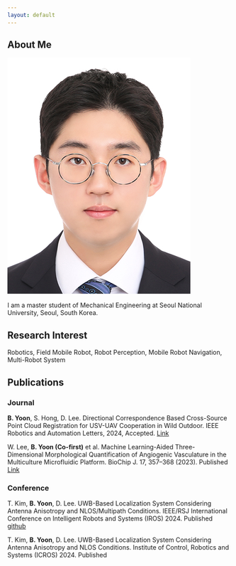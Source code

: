 ```yaml
---
layout: default
---
```


## About Me

<img class="profile-picture" src="profile.jpg">

I am a master student of Mechanical Engineering at Seoul National University, Seoul, South Korea.

## Research Interest

Robotics, Field Mobile Robot, Robot Perception, Mobile Robot Navigation, Multi-Robot System

## Publications
### Journal
**B. Yoon**, S. Hong, D. Lee. Directional Correspondence Based Cross-Source Point Cloud Registration for
USV-UAV Cooperation in Wild Outdoor. IEEE Robotics and Automation Letters, 2024, Accepted. [Link](https://ieeexplore.ieee.org/document/10816390)

W. Lee, **B. Yoon (Co-first)** et al. Machine Learning-Aided Three-Dimensional Morphological Quantification of Angiogenic Vasculature in the Multiculture Microfluidic Platform. BioChip J. 17, 357–368 (2023). Published [Link](https://link.springer.com/article/10.1007/s13206-023-00114-2)

### Conference
T. Kim, **B. Yoon**, D. Lee. UWB-Based Localization System Considering Antenna Anisotropy and NLOS/Multipath
Conditions. IEEE/RSJ International Conference on Intelligent Robots and Systems (IROS) 2024. Published
[github](https://github.com/INRoL/inrol_uwb_localization)

T. Kim, **B. Yoon**, D. Lee. UWB-Based Localization System Considering Antenna Anisotropy and NLOS Conditions. Institute of Control, Robotics and Systems (ICROS) 2024. Published


